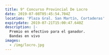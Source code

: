 ```yaml
---
title: 9° Concurso Provincial De Locro
date: 2019-07-08T05:45:54.704Z
location: 'Plaza Gral. San Martín, Cortaderas'
expirydate: 2019-07-21T15:00:47.640Z
description: |-
  Premio en efectivo para el ganador.
  Bandas en vivo
images:
  - /img/locro.jpg
---
```


